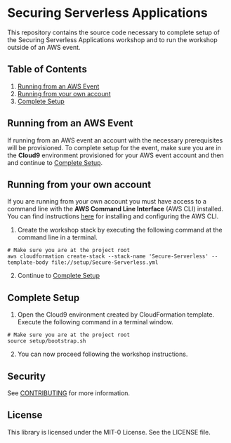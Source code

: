 # Securing Serverless Applications

This repository contains the source code necessary to complete setup of the Securing Serverless Applications workshop and to run the workshop outside of an AWS event. 

## Table of Contents

1. [Running from an AWS Event](#running-from-an-aws-event)
2. [Running from your own account](#running-from-your-own-account)
3. [Complete Setup](#complete-setup)

## Running from an AWS Event

If running from an AWS event an account with the necessary prerequisites will be provisioned.  To complete setup for the event, make sure you are in the **Cloud9** environment provisioned for your AWS event account and then and continue to [Complete Setup](#complete-setup).

## Running from your own account
If you are running from your own account you must have access to a command line with the **AWS Command Line Interface** (AWS CLI) installed.  You can find instructions [here](https://docs.aws.amazon.com/cli/latest/userguide/getting-started-install.html) for installing and configuring the AWS CLI.

1. Create the workshop stack by executing the following command at the command line in a terminal.
~~~
# Make sure you are at the project root
aws cloudformation create-stack --stack-name 'Secure-Serverless' --template-body file://setup/Secure-Serverless.yml
~~~
2. Continue to [Complete Setup](#complete-setup)

## Complete Setup
1. Open the Cloud9 environment created by CloudFormation template.  Execute the following command in a terminal window.
~~~
# Make sure you are at the project root
source setup/bootstrap.sh
~~~
2. You can now proceed following the workshop instructions.


## Security

See [CONTRIBUTING](CONTRIBUTING.md#security-issue-notifications) for more information.

## License

This library is licensed under the MIT-0 License. See the LICENSE file.

